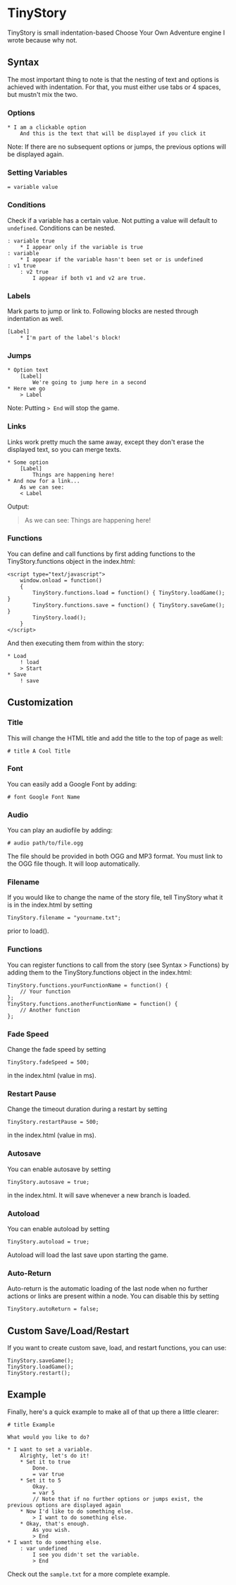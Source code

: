 # TinyStory

TinyStory is small indentation-based Choose Your Own Adventure engine I wrote because why not.

Syntax
------

The most important thing to note is that the nesting of text and options is achieved with indentation. For that, you must either use tabs or 4 spaces, but mustn't mix the two.

### Options
```
* I am a clickable option
    And this is the text that will be displayed if you click it
```

Note: If there are no subsequent options or jumps, the previous options will be displayed again.

### Setting Variables
```
= variable value
```

### Conditions
Check if a variable has a certain value. Not putting a value will default to `undefined`. Conditions can be nested.

```
: variable true
    * I appear only if the variable is true
: variable
    * I appear if the variable hasn't been set or is undefined
: v1 true
	: v2 true
		I appear if both v1 and v2 are true.
```

### Labels
Mark parts to jump or link to. Following blocks are nested through indentation as well.

```
[Label]
    * I'm part of the label's block!
```

### Jumps

```
* Option text
    [Label]
        We're going to jump here in a second
* Here we go
    > Label
```

Note: Putting `> End` will stop the game.

### Links
Links work pretty much the same away, except they don't erase the displayed text, so you can merge texts.

```
* Some option
    [Label]
        Things are happening here!
* And now for a link...
    As we can see:
    < Label
```

Output:
>As we can see:
>Things are happening here!

### Functions
You can define and call functions by first adding functions to the TinyStory.functions object in the index.html:

```
<script type="text/javascript">
	window.onload = function()
	{
		TinyStory.functions.load = function() { TinyStory.loadGame(); }
		TinyStory.functions.save = function() { TinyStory.saveGame(); }
		TinyStory.load();
	}
</script>
```

And then executing them from within the story:

```
* Load
	! load
	> Start
* Save
	! save
```

Customization
-------------

### Title
This will change the HTML title and add the title to the top of page as well:
```
# title A Cool Title
```

### Font
You can easily add a Google Font by adding:
```
# font Google Font Name
```

### Audio
You can play an audiofile by adding:
```
# audio path/to/file.ogg
```

The file should be provided in both OGG and MP3 format. You must link to the OGG file though. It will loop automatically.

### Filename
If you would like to change the name of the story file, tell TinyStory what it is in the index.html by setting
```
TinyStory.filename = "yourname.txt";
```
prior to load().

### Functions
You can register functions to call from the story (see Syntax > Functions) by adding them to the TinyStory.functions object in the index.html:
```
TinyStory.functions.yourFunctionName = function() {
	// Your function
};
TinyStory.functions.anotherFunctionName = function() {
	// Another function
};
```

### Fade Speed
Change the fade speed by setting
```
TinyStory.fadeSpeed = 500;
```
in the index.html (value in ms).

### Restart Pause
Change the timeout duration during a restart by setting
```
TinyStory.restartPause = 500;
```
in the index.html (value in ms).

### Autosave
You can enable autosave by setting
```
TinyStory.autosave = true;
```
in the index.html. It will save whenever a new branch is loaded.

### Autoload
You can enable autoload by setting
```
TinyStory.autoload = true;
```

Autoload will load the last save upon starting the game.

### Auto-Return
Auto-return is the automatic loading of the last node when no further actions or links are present within a node. You can disable this by setting
```
TinyStory.autoReturn = false;
```

Custom Save/Load/Restart
------------------------

If you want to create custom save, load, and restart functions, you can use:

```
TinyStory.saveGame();
TinyStory.loadGame();
TinyStory.restart();
```

Example
-------
Finally, here's a quick example to make all of that up there a little clearer:
```
# title Example

What would you like to do?

* I want to set a variable.
    Alrighty, let's do it!
    * Set it to true
        Done.
        = var true
    * Set it to 5
        Okay.
        = var 5
        // Note that if no further options or jumps exist, the previous options are displayed again
    * Now I'd like to do something else.
        > I want to do something else.
    * Okay, that's enough.
        As you wish.
        > End
* I want to do something else.
    : var undefined
        I see you didn't set the variable.
        > End
```

Check out the `sample.txt` for a more complete example.